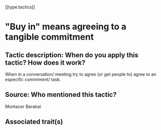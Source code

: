[[type:tactics]]

# "Buy in" means agreeing to a tangible commitment

## Tactic description: When do you apply this tactic? How does it work?

When in a conversation/ meeting try to agree (or get people to) agree to an especific commiment/ task.

## Source: Who mentioned this tactic?

Montacer Barakat

## Associated trait(s)
   


## 
   


##